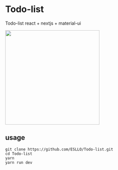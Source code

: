 # Todo-list
Todo-list react + nextjs + material-ui

<img width="300" src="https://user-images.githubusercontent.com/21301787/77035743-d4b63580-69f0-11ea-9d79-34e5225680f1.png">

## usage
    git clone https://github.com/ESLLO/Todo-list.git
    cd Todo-list
    yarn
    yarn run dev
  
